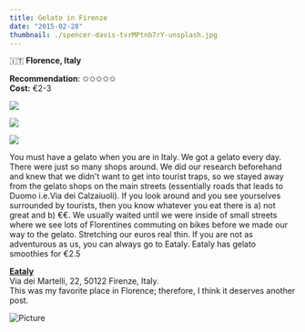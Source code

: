 ```yaml
---
title: Gelato in Firenze
date: "2015-02-28"
thumbnail: ./spencer-davis-tvrMPtnb7rY-unsplash.jpg
---
```

🇮🇹 **Florence, Italy**

**Recommendation**: ✩✩✩✩✩  
**Cost:** €2-3

[![](https://hola-yolo.weebly.com/uploads/4/8/2/0/48209285/5296244.jpg)](https://hola-yolo.weebly.com/uploads/4/8/2/0/48209285/5296244_orig.jpg)

[![](https://hola-yolo.weebly.com/uploads/4/8/2/0/48209285/1391488.jpg)](https://hola-yolo.weebly.com/uploads/4/8/2/0/48209285/1391488_orig.jpg)

[![](https://hola-yolo.weebly.com/uploads/4/8/2/0/48209285/9282098.jpg)](https://hola-yolo.weebly.com/uploads/4/8/2/0/48209285/9282098_orig.jpg)

You must have a gelato when you are in Italy. We got a gelato every day. There were just so many shops around. We did our research beforehand and knew that we didn't want to get into tourist traps, so we stayed away from the gelato shops on the main streets (essentially roads that leads to Duomo i.e.Via dei Calzaiuoli). If you look around and you see yourselves surrounded by tourists, then you know whatever you eat there is a) not great and b) €€. We usually waited until we were inside of small streets where we see lots of Florentines commuting on bikes before we made our way to the gelato. Stretching our euros real thin. If you are not as adventurous as us, you can always go to Eataly. Eataly has gelato smoothies for €2.5  


[**Eataly**](http://www.eataly.net/it_it/negozi/firenze)  
Via dei Martelli, 22, 50122 Firenze, Italy.   
This was my favorite place in Florence; therefore, I think it deserves another post.

![Picture](https://hola-yolo.weebly.com/uploads/4/8/2/0/48209285/6762542_orig.jpg)